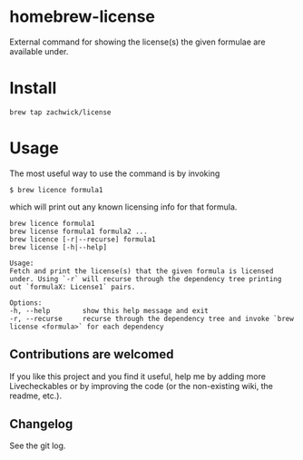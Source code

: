 homebrew-license
================
External command for showing the license(s) the given formulae are available under.

# Install
    brew tap zachwick/license

# Usage
The most useful way to use the command is by invoking

    $ brew licence formula1

which will print out any known licensing info for that formula.

```
brew licence formula1
brew license formula1 formula2 ...
brew licence [-r|--recurse] formula1
brew license [-h|--help]

Usage:
Fetch and print the license(s) that the given formula is licensed under. Using `-r` will recurse through the dependency tree printing out `formulaX: License1` pairs.

Options:
-h, --help        show this help message and exit
-r, --recurse     recurse through the dependency tree and invoke `brew license <formula>` for each dependency
```

## Contributions are welcomed
If you like this project and you find it useful, help me by adding more Livecheckables or by improving the code (or the non-existing wiki, the readme, etc.).

## Changelog
See the git log.













